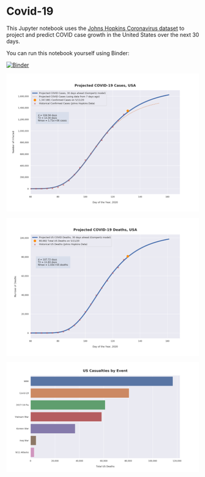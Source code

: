 # Covid-19

This Jupyter notebook uses the [Johns Hopkins Coronavirus dataset](https://github.com/CSSEGISandData/COVID-19/blob/master/README.md) to project and predict COVID case growth in the United States over the next 30 days.

You can run this notebook yourself using Binder:

[![Binder](https://mybinder.org/badge_logo.svg)](https://mybinder.org/v2/gh/bws428/covid-19/master?filepath=covid-projections.nbconvert.ipynb)

![Projected Cases plot](https://raw.githubusercontent.com/bws428/covid-19/master/charts/covid-5.11.20.png)

![Projected Deaths plot](https://raw.githubusercontent.com/bws428/covid-19/master/charts/covid-deaths-5.11.20.png)

![Casualties plot](https://raw.githubusercontent.com/bws428/covid-19/master/charts/casualties.png)


